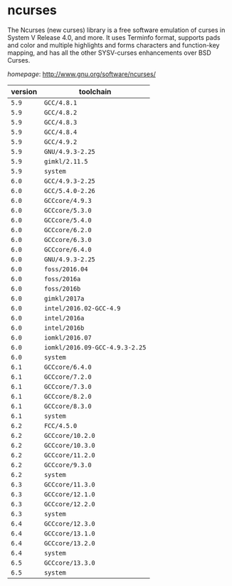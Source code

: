 # ncurses

The Ncurses (new curses) library is a free software emulation of curses in System V Release 4.0, and more. It uses Terminfo format, supports pads and color and multiple highlights and forms characters and function-key mapping, and has all the other SYSV-curses enhancements over BSD Curses.

*homepage*: <http://www.gnu.org/software/ncurses/>

version | toolchain
--------|----------
``5.9`` | ``GCC/4.8.1``
``5.9`` | ``GCC/4.8.2``
``5.9`` | ``GCC/4.8.3``
``5.9`` | ``GCC/4.8.4``
``5.9`` | ``GCC/4.9.2``
``5.9`` | ``GNU/4.9.3-2.25``
``5.9`` | ``gimkl/2.11.5``
``5.9`` | ``system``
``6.0`` | ``GCC/4.9.3-2.25``
``6.0`` | ``GCC/5.4.0-2.26``
``6.0`` | ``GCCcore/4.9.3``
``6.0`` | ``GCCcore/5.3.0``
``6.0`` | ``GCCcore/5.4.0``
``6.0`` | ``GCCcore/6.2.0``
``6.0`` | ``GCCcore/6.3.0``
``6.0`` | ``GCCcore/6.4.0``
``6.0`` | ``GNU/4.9.3-2.25``
``6.0`` | ``foss/2016.04``
``6.0`` | ``foss/2016a``
``6.0`` | ``foss/2016b``
``6.0`` | ``gimkl/2017a``
``6.0`` | ``intel/2016.02-GCC-4.9``
``6.0`` | ``intel/2016a``
``6.0`` | ``intel/2016b``
``6.0`` | ``iomkl/2016.07``
``6.0`` | ``iomkl/2016.09-GCC-4.9.3-2.25``
``6.0`` | ``system``
``6.1`` | ``GCCcore/6.4.0``
``6.1`` | ``GCCcore/7.2.0``
``6.1`` | ``GCCcore/7.3.0``
``6.1`` | ``GCCcore/8.2.0``
``6.1`` | ``GCCcore/8.3.0``
``6.1`` | ``system``
``6.2`` | ``FCC/4.5.0``
``6.2`` | ``GCCcore/10.2.0``
``6.2`` | ``GCCcore/10.3.0``
``6.2`` | ``GCCcore/11.2.0``
``6.2`` | ``GCCcore/9.3.0``
``6.2`` | ``system``
``6.3`` | ``GCCcore/11.3.0``
``6.3`` | ``GCCcore/12.1.0``
``6.3`` | ``GCCcore/12.2.0``
``6.3`` | ``system``
``6.4`` | ``GCCcore/12.3.0``
``6.4`` | ``GCCcore/13.1.0``
``6.4`` | ``GCCcore/13.2.0``
``6.4`` | ``system``
``6.5`` | ``GCCcore/13.3.0``
``6.5`` | ``system``

